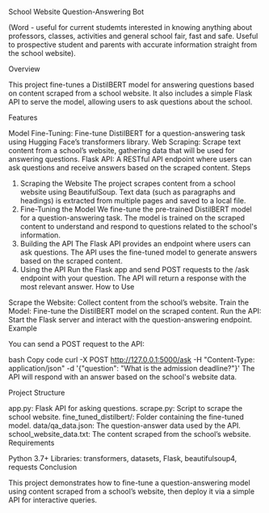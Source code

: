 School Website Question-Answering Bot

(Word - useful for current studemts interested in knowing anything about professors, classes, activities and general school fair, fast and safe. Useful to prospective student and parents with accurate information straight from the school website).


Overview

This project fine-tunes a DistilBERT model for answering questions based on content scraped from a school website. It also includes a simple Flask API to serve the model, allowing users to ask questions about the school.

Features

Model Fine-Tuning: Fine-tune DistilBERT for a question-answering task using Hugging Face’s transformers library.
Web Scraping: Scrape text content from a school’s website, gathering data that will be used for answering questions.
Flask API: A RESTful API endpoint where users can ask questions and receive answers based on the scraped content.
Steps

1. Scraping the Website
The project scrapes content from a school website using BeautifulSoup.
Text data (such as paragraphs and headings) is extracted from multiple pages and saved to a local file.
2. Fine-Tuning the Model
We fine-tune the pre-trained DistilBERT model for a question-answering task.
The model is trained on the scraped content to understand and respond to questions related to the school's information.
3. Building the API
The Flask API provides an endpoint where users can ask questions.
The API uses the fine-tuned model to generate answers based on the scraped content.
4. Using the API
Run the Flask app and send POST requests to the /ask endpoint with your question.
The API will return a response with the most relevant answer.
How to Use

Scrape the Website: Collect content from the school’s website.
Train the Model: Fine-tune the DistilBERT model on the scraped content.
Run the API: Start the Flask server and interact with the question-answering endpoint.
Example

You can send a POST request to the API:

bash
Copy code
curl -X POST http://127.0.0.1:5000/ask -H "Content-Type: application/json" -d '{"question": "What is the admission deadline?"}'
The API will respond with an answer based on the school's website data.

Project Structure

app.py: Flask API for asking questions.
scrape.py: Script to scrape the school website.
fine_tuned_distilbert/: Folder containing the fine-tuned model.
data/qa_data.json: The question-answer data used by the API.
school_website_data.txt: The content scraped from the school’s website.
Requirements

Python 3.7+
Libraries: transformers, datasets, Flask, beautifulsoup4, requests
Conclusion

This project demonstrates how to fine-tune a question-answering model using content scraped from a school’s website, then deploy it via a simple API for interactive queries.
